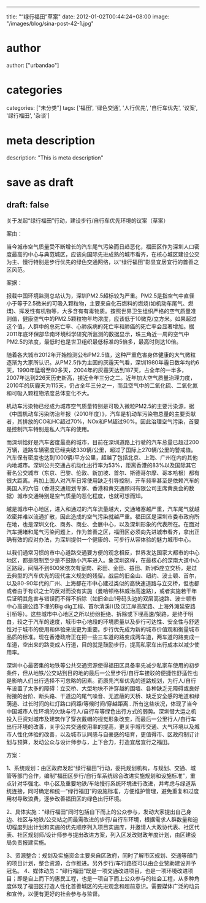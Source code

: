 
---
title: "“绿行福田”草案"
date: 2012-01-02T00:44:24+08:00
image: "/images/blog/sina-post-42-1.jpg"
# author
author: ["urbandao"]
# categories
categories: ["未分类"]
tags: ['福田', '绿色交通', '人行优先', '自行车优先', '议案', '绿行福田', '杂谈']
# meta description
description: "This is meta description"
# save as draft
draft: false
---

关于发起“绿行福田”行动，建设步行/自行车优先环境的议案（草案）

案由：

当今城市空气质量受不断增长的汽车尾气污染而日趋恶化，福田区作为深圳人口密度最高的中心与典范城区，应该向国际先进成熟的城市看齐，在核心城区建设公交为主、慢行特别是步行优先的绿色交通网络，以“绿行福田”彰显宜居宜行的首善之区风范。

案据：

报载中国环境监测总站认为，深圳PM2.5超标较为严重。PM2.5是指空气中直径小于等于2.5微米的可吸入颗粒物，主要来自化石燃料的燃烧(如机动车尾气、燃煤)、挥发性有机物等，大多含有有毒物质。按照世界卫生组织严格的空气质量准则值，健康空气中的PM2.5颗粒物年均浓度，应该低于10微克/立方米。如果超过这个值，人群中的总死亡率、心肺疾病的死亡率和肺癌的死亡率会显著增加。据2011年底环保部华南环境科学研究所监测的数据显示，珠三角近一周的空气中PM2.5的浓度，最低时也是世卫组织最低标准的5倍多，最高时则达10倍。

随着各大城市2012年开始检测公布PM2.5值，这种严重危害身体健康的大气微粒逐渐为大家所认识。从PM2.5作为主因的灰霾天气看，深圳1980年霾日数年均约6天，1990年猛增至80多天，2004年的灰霾天达到187天，占全年的一半多，2007年达到226天历史新高，接近全年三分之二。近年加大空气质量治理力度，2010年的灰霾天为115天，仍占全年三分之一，而且空气中的二氧化硫、二氧化氮和可吸入颗粒物浓度总体变化不大。

机动车污染物已经成为城市空气质量特别是可吸入微粒PM2.5的主要污染源，据《中国机动车污染防治年报（2010年度）》，汽车是机动车污染物总量的主要贡献者，其排放的CO和HC超过70%，NOx和PM超过90%。因此治理空气污染，首要是控制汽车特别是私人汽车的使用。

而深圳恰好是汽车密度最高的城市，目前在深圳道路上行驶的汽车总量已超过200万辆，道路车辆密度已经突破330辆/公里，超过了国际上270辆/公里的警戒值。汽车保有密度也达到1000辆/平方公里，超越了包括北京、上海、广州在内的其他内地城市。深圳公共交通占机动化出行率为53%，距离香港的83%以及国际其它著名公交城市（东京、巴黎、伦敦、新加坡、首尔、斯德哥尔摩、哥本哈根）都有很大距离。再加上国人对汽车日常使用缺乏引导控制，开车频率甚至是依赖汽车的美国人的六倍（香港交通规划专家、香港和黄交通顾问有限公司主席黄良会的数据）城市交通特别是空气质量的恶化程度，也就可想而知。

越是城市中心地区，进入和通过的汽车流量越大，交通堵塞越严重，汽车尾气就越浓密并难以流通扩散，因此造成的空气污染就越严重。福田区是深圳市委市政府所在地，也是深圳文化、商务、商业、会展中心，以及深圳形象的代表所在。在面对汽车拥堵和尾气污染问题上，作为首善之区，福田区必须向先进城市看齐，拿出正确有效的应对办法，为深圳提供一个健康的、可步行从容体验的魅力城市中心。

以我们通常习惯的市中心道路交通要方便的观念相反，世界发达国家大都市的中心地区，都是限制至少是不鼓励小汽车进入。象深圳这样，在最核心的深南大道中心区路段，间隔不到600米依次有皇岗、彩田、金田、益田、新洲5座立交桥，是过去典型的汽车优先的现代主义规划的残留。战后的旧金山、纽约、波士顿、首尔，以及80-90年代的广州、上海都在市中心建过类似的高快速道路与立交桥，但也都或者由于有识之士的反对而没有实施（曼哈顿格林威治高速路），或者实施若干年后证明其危害与错误而不得不拆除（如旧金山1号码头边的双层高速路、波士顿市中心高速公路下埋的Big
dig工程、首尔清溪川及汉江岸高架路、上海外滩延安路引桥等）。这些城市中心地区之所以纷纷拒绝、拆除或下埋高速/架路，是终于明白，较之于汽车的速度，城市中心地段的环境质量以及步行可达性、安全性与舒适性对于城市的使用和体验来说更为重要。步行优先成为新的城市价值观和衡量城市品质的标准。现在香港政府正在把一些三车道的路变成两车道，两车道的路变成一车道，空出来的路变成人行道，目的就是鼓励步行，提高私家车出行成本以减少使用率。

深圳中心最密集的地铁等公共交通资源使得福田区具备率先减少私家车使用的初步条件，但从地铁/公交站到目的地的最后一公里步行/自行车接驳的便捷性舒适性也是影响人们出行选择不可忽略的因素。而原先汽车优先的道路规划，为行人/自行车设置了太多的障碍：立交桥、大型地块不许穿越的围墙、各种缺乏无障碍或良好衔接的台阶、断头路、干道边的尾气噪音、无遮蔽的天桥、缺乏安全感的地道和绿荫道、过长时间的红灯路口间距/等候时间/穿越距离…所有这些状况，体现了当今中国城市人性环境的欠缺与行人/自行车等绿色出行方式的弱势。深圳借大运之机投入巨资对城市及建筑作了穿衣戴帽的视觉形象改变，而最后一公里行人/自行车出行环境的改善，关乎公共交通使用率的提高，更关乎城市交通、大气环境以及城市人性化体验的改善，以及城市认同感与自豪感的培育，更值得市、区政府制订计划与预算，发动公众与设计师参与，上下合力，打造宜居宜行之福田。

方案：

1、系统规划：由区政府发起“绿行福田”行动，委托规划机构，与规划、交通、城管等部门合作，编制“福田区步行/自行车系统综合改进实施规划和设施标准”，重点针对华强北、中心区及重要地铁/车站慢行系统环境进行改进，并考虑与绿道系统连接，同时确定和统一“绿行福田”的设施标准，方便维护管理，避免重复和过度用材导致浪费，逐步改善福田区的绿色出行环境。

2、具体实施：“绿行福田”同时包括自下而上的公众参与，发动大家提出自己身边、社区与地铁/公交站之间最需改进的步行/自行车环境，根据需求人群数量和迫切程度列出计划和实施的优先顺序列入项目实施库，并邀请人大政协代表、社区代表、社区规划师/设计师参与提出改进方案，列入区发改财政年度计划，由区建设局负责报建实施。

3、资源整合：规划及实施资金主要来自区政府，同时了解市区规划、交通等部门的项目计划，整合资源，合作推进。另外步行/车行路径可以由企业赞助建设并予冠名。
4、媒体动员：“绿行福田”既是一项交通改进项目，也是一项环境改进项目；即是自上而下的惠民工程，也是一项自下而上公众参与的社会工程，从多种角度体现了福田区打造人性化首善城区的先进观念和超前意识。需要媒体广泛的动员和宣传，以便有更好的社会参与与监督。

